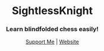 <h1 align="center">SightlessKnight</h1>
<h3 align="center">Learn blindfolded chess easily!</h3>
<p align="center">
<a href="https://www.buymeacoffee.com/puckyeu">Support Me</a> | <a href="https://www.lukassobotik.dev/project/SightlessKnight">Website</a>
</p>
